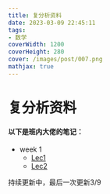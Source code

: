 ```yaml
---
title: 复分析资料
date: 2023-03-09 22:45:11
tags:
- 数学
coverWidth: 1200
coverHeight: 280
cover: /images/post/007.png
mathjax: true
---
```


# 复分析资料

#### 以下是班内大佬的笔记：

- week 1
  - [Lec1](https://blog.adydio.top/files/Lec1.pdf/​)
  - [Lec2](https://blog.adydio.top/files/Lec2.pdf​/)

持续更新中，最后一次更新3/9
